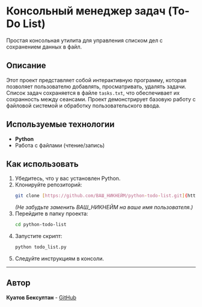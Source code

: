 # Консольный менеджер задач (To-Do List)

Простая консольная утилита для управления списком дел с сохранением данных в файл.

## Описание
Этот проект представляет собой интерактивную программу, которая позволяет пользователю добавлять, просматривать, удалять задачи. Список задач сохраняется в файле `tasks.txt`, что обеспечивает их сохранность между сеансами. Проект демонстрирует базовую работу с файловой системой и обработку пользовательского ввода.

## Используемые технологии
- **Python**
- Работа с файлами (чтение/запись)

## Как использовать
1.  Убедитесь, что у вас установлен Python.
2.  Клонируйте репозиторий:
    ```bash
    git clone [https://github.com/ВАШ_НИКНЕЙМ/python-todo-list.git](https://github.com/ВАШ_НИКНЕЙМ/python-todo-list.git)
    ```
    *(Не забудьте заменить ВАШ_НИКНЕЙМ на ваше имя пользователя.)*
3.  Перейдите в папку проекта:
    ```bash
    cd python-todo-list
    ```
4.  Запустите скрипт:
    ```bash
    python todo_list.py
    ```
5.  Следуйте инструкциям в консоли.

---

## Автор
**Куатов Бексултан** - [GitHub](https://github.com/WATERCOSMOSWORLD)